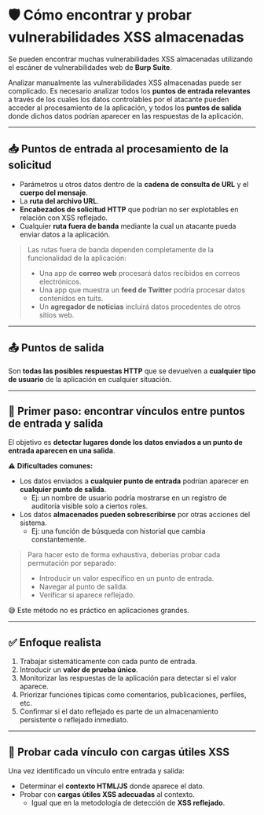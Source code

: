 # 🛡️ Cómo encontrar y probar vulnerabilidades XSS almacenadas

Se pueden encontrar muchas vulnerabilidades XSS almacenadas utilizando el escáner de vulnerabilidades web de **Burp Suite**.

Analizar manualmente las vulnerabilidades XSS almacenadas puede ser complicado. Es necesario analizar todos los **puntos de entrada relevantes** a través de los cuales los datos controlables por el atacante pueden acceder al procesamiento de la aplicación, y todos los **puntos de salida** donde dichos datos podrían aparecer en las respuestas de la aplicación.

---

## 📥 Puntos de entrada al procesamiento de la solicitud

- Parámetros u otros datos dentro de la **cadena de consulta de URL** y el **cuerpo del mensaje**.
- La **ruta del archivo URL**.
- **Encabezados de solicitud HTTP** que podrían no ser explotables en relación con XSS reflejado.
- Cualquier **ruta fuera de banda** mediante la cual un atacante pueda enviar datos a la aplicación.

> Las rutas fuera de banda dependen completamente de la funcionalidad de la aplicación:
>
> - Una app de **correo web** procesará datos recibidos en correos electrónicos.
> - Una app que muestra un **feed de Twitter** podría procesar datos contenidos en tuits.
> - Un **agregador de noticias** incluirá datos procedentes de otros sitios web.

---

## 📤 Puntos de salida

Son **todas las posibles respuestas HTTP** que se devuelven a **cualquier tipo de usuario** de la aplicación en cualquier situación.

---

## 🔎 Primer paso: encontrar vínculos entre puntos de entrada y salida

El objetivo es **detectar lugares donde los datos enviados a un punto de entrada aparecen en una salida**.

⚠️ **Dificultades comunes:**

- Los datos enviados a **cualquier punto de entrada** podrían aparecer en **cualquier punto de salida**.
  - Ej: un nombre de usuario podría mostrarse en un registro de auditoría visible solo a ciertos roles.
- Los datos **almacenados pueden sobrescribirse** por otras acciones del sistema.
  - Ej: una función de búsqueda con historial que cambia constantemente.

> Para hacer esto de forma exhaustiva, deberías probar cada permutación por separado:
> - Introducir un valor específico en un punto de entrada.
> - Navegar al punto de salida.
> - Verificar si aparece reflejado.

😅 Este método no es práctico en aplicaciones grandes.

---

## ✅ Enfoque realista

1. Trabajar sistemáticamente con cada punto de entrada.
2. Introducir un **valor de prueba único**.
3. Monitorizar las respuestas de la aplicación para detectar si el valor aparece.
4. Priorizar funciones típicas como comentarios, publicaciones, perfiles, etc.
5. Confirmar si el dato reflejado es parte de un almacenamiento persistente o reflejado inmediato.

---

## 🧪 Probar cada vínculo con cargas útiles XSS

Una vez identificado un vínculo entre entrada y salida:

- Determinar el **contexto HTML/JS** donde aparece el dato.
- Probar con **cargas útiles XSS adecuadas** al contexto.
  - Igual que en la metodología de detección de **XSS reflejado**.
